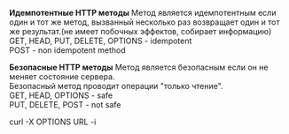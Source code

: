 **Идемпотентные HTTP методы**
Метод является идемпотентным если один и тот же метод, вызванный несколько раз возвращает один и тот же результат.(не имеет побочных эффектов, собирает информацию)  
GET, HEAD, PUT, DELETE, OPTIONS - idempotent  
POST - non idempotent method  

**Безопасные HTTP методы**
Метод является безопасным если он не меняет состояние сервера.  
Безопасный метод проводит операции "только чтение".  
GET, HEAD, OPTIONS - safe  
PUT, DELETE, POST - not safe  

curl -X OPTIONS URL -i
